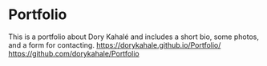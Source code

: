 # Portfolio
This is a portfolio about Dory Kahalé and includes a short bio, some photos, and a form for contacting.
https://dorykahale.github.io/Portfolio/
https://github.com/dorykahale/Portfolio
